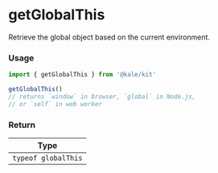 # getGlobalThis

Retrieve the global object based on the current environment.

### Usage

```ts
import { getGlobalThis } from '@kale/kit'

getGlobalThis()
// returns `window` in browser, `global` in Node.js,
// or `self` in web worker
```

### Return

|        Type         |
| :-----------------: |
| `typeof globalThis` |
